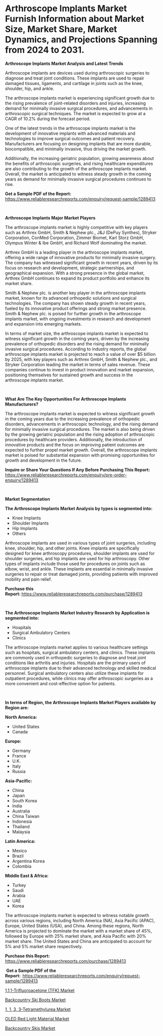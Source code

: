 <p><h1>Arthroscope Implants Market Furnish Information about Market Size, Market Share, Market Dynamics, and Projections Spanning from 2024 to 2031.</h1></p><p><strong>Arthroscope Implants Market Analysis and Latest Trends</strong></p>
<p><p>Arthroscope implants are devices used during arthroscopic surgeries to diagnose and treat joint conditions. These implants are used to repair damaged tissues, ligaments, and cartilage in joints such as the knee, shoulder, hip, and ankle.</p><p>The arthroscope implants market is experiencing significant growth due to the rising prevalence of joint-related disorders and injuries, increasing demand for minimally invasive surgical procedures, and advancements in arthroscopic surgical techniques. The market is expected to grow at a CAGR of 10.2% during the forecast period.</p><p>One of the latest trends in the arthroscope implants market is the development of innovative implants with advanced materials and technologies to improve surgical outcomes and patient recovery. Manufacturers are focusing on designing implants that are more durable, biocompatible, and minimally invasive, thus driving the market growth.</p><p>Additionally, the increasing geriatric population, growing awareness about the benefits of arthroscopic surgeries, and rising healthcare expenditures are also contributing to the growth of the arthroscope implants market. Overall, the market is anticipated to witness steady growth in the coming years as demand for minimally invasive surgical procedures continues to rise.</p></p>
<p><strong>Get a Sample PDF of the Report:&nbsp;</strong> <a href="https://www.reliableresearchreports.com/enquiry/request-sample/1289413">https://www.reliableresearchreports.com/enquiry/request-sample/1289413</a></p>
<p>&nbsp;</p>
<p><strong>Arthroscope Implants Major Market Players</strong></p>
<p><p>The arthroscope implants market is highly competitive with key players such as Arthrex GmbH, Smith & Nephew plc., J&J (DePuy Synthes), Stryker Corporation, ConMed Corporation, Zimmer Biomet, Karl Storz GmbH, Olympus Winter & Ibe GmbH, and Richard Wolf dominating the market. </p><p>Arthrex GmbH is a leading player in the arthroscope implants market, offering a wide range of innovative products for minimally invasive surgery. The company has witnessed significant growth in recent years, driven by its focus on research and development, strategic partnerships, and geographical expansion. With a strong presence in the global market, Arthrex GmbH continues to expand its product portfolio and enhance its market share.</p><p>Smith & Nephew plc. is another key player in the arthroscope implants market, known for its advanced orthopedic solutions and surgical technologies. The company has shown steady growth in recent years, fueled by its innovative product offerings and strong market presence. Smith & Nephew plc. is poised for further growth in the arthroscope implants market, with ongoing investments in research and development and expansion into emerging markets.</p><p>In terms of market size, the arthroscope implants market is expected to witness significant growth in the coming years, driven by the increasing prevalence of orthopedic disorders and the rising demand for minimally invasive surgical procedures. According to industry reports, the global arthroscope implants market is projected to reach a value of over $5 billion by 2025, with key players such as Arthrex GmbH, Smith & Nephew plc., and Stryker Corporation leading the market in terms of sales revenue. These companies continue to invest in product innovation and market expansion, positioning themselves for sustained growth and success in the arthroscope implants market.</p></p>
<p>&nbsp;</p>
<p><strong>What Are The Key Opportunities For Arthroscope Implants Manufacturers?</strong></p>
<p><p>The arthroscope implants market is expected to witness significant growth in the coming years due to the increasing prevalence of orthopedic disorders, advancements in arthroscopic technology, and the rising demand for minimally invasive surgical procedures. The market is also being driven by the growing geriatric population and the rising adoption of arthroscopic procedures by healthcare providers. Additionally, the introduction of innovative products and the focus on improving patient outcomes are expected to further propel market growth. Overall, the arthroscope implants market is poised for substantial expansion with promising opportunities for growth and development in the future.</p></p>
<p><strong>Inquire or Share Your Questions If Any Before Purchasing This Report:</strong> <a href="https://www.reliableresearchreports.com/enquiry/pre-order-enquiry/1289413">https://www.reliableresearchreports.com/enquiry/pre-order-enquiry/1289413</a></p>
<p>&nbsp;</p>
<p><strong>Market Segmentation</strong></p>
<p><strong>The Arthroscope Implants Market Analysis by types is segmented into:</strong></p>
<p><ul><li>Knee Implants</li><li>Shoulder Implants</li><li>Hip Implants</li><li>Others</li></ul></p>
<p><p>Arthroscope implants are used in various types of joint surgeries, including knee, shoulder, hip, and other joints. Knee implants are specifically designed for knee arthroscopy procedures, shoulder implants are used for shoulder surgeries, and hip implants are used for hip arthroscopy. Other types of implants include those used for procedures on joints such as elbow, wrist, and ankle. These implants are essential in minimally invasive surgeries to repair or treat damaged joints, providing patients with improved mobility and pain relief.</p></p>
<p><strong>Purchase this Report:&nbsp;</strong><a href="https://www.reliableresearchreports.com/purchase/1289413">https://www.reliableresearchreports.com/purchase/1289413</a></p>
<p>&nbsp;</p>
<p><strong>The Arthroscope Implants Market Industry Research by Application is segmented into:</strong></p>
<p><ul><li>Hospitals</li><li>Surgical Ambulatory Centers</li><li>Clinics</li></ul></p>
<p><p>The arthroscope implants market applies to various healthcare settings such as hospitals, surgical ambulatory centers, and clinics. These implants are commonly used in orthopedic surgeries to diagnose and treat joint conditions like arthritis and injuries. Hospitals are the primary users of arthroscope implants due to their advanced technology and skilled medical personnel. Surgical ambulatory centers also utilize these implants for outpatient procedures, while clinics may offer arthroscopic surgeries as a more convenient and cost-effective option for patients.</p></p>
<p>&nbsp;</p>
<p><strong>In terms of Region, the Arthroscope Implants Market Players available by Region are:</strong></p>
<p>
    <p> <strong> North America: </strong>
        <ul>
            <li>United States</li>
            <li>Canada</li>
        </ul>
        </p> 
    <p> <strong> Europe: </strong>
        <ul>
            <li>Germany</li>
            <li>France</li>
            <li>U.K.</li>
            <li>Italy</li>
            <li>Russia</li>
        </ul>
        </p> 
    <p> <strong> Asia-Pacific: </strong>
        <ul>
            <li>China</li>
            <li>Japan</li>
            <li>South Korea</li>
            <li>India</li>
            <li>Australia</li>
            <li>China Taiwan</li>
            <li>Indonesia</li>
            <li>Thailand</li>
            <li>Malaysia</li>
        </ul>
        </p> 
    <p> <strong> Latin America: </strong>
        <ul>
            <li>Mexico</li>
            <li>Brazil</li>
            <li>Argentina Korea</li>
            <li>Colombia</li>
        </ul>
        </p> 
    <p> <strong> Middle East & Africa: </strong>
        <ul>
            <li>Turkey</li>
            <li>Saudi</li>
            <li>Arabia</li>
            <li>UAE</li>
            <li>Korea</li>
        </ul>
    </p>
    </p>
<p><p>The arthroscope implants market is expected to witness notable growth across various regions, including North America (NA), Asia Pacific (APAC), Europe, United States (USA), and China. Among these regions, North America is projected to dominate the market with a market share of 45%, followed by Europe with 25% market share, and Asia Pacific with 20% market share. The United States and China are anticipated to account for 5% and 5% market share respectively.</p></p>
<p><strong>Purchase this Report: </strong><a href="https://www.reliableresearchreports.com/purchase/1289413">https://www.reliableresearchreports.com/purchase/1289413</a></p>
<p>&nbsp;<strong>Get a Sample PDF of the Report:&nbsp;&nbsp;</strong><a href="https://www.reliableresearchreports.com/enquiry/request-sample/1289413">https://www.reliableresearchreports.com/enquiry/request-sample/1289413</a></p>
<p><strong></strong></p>
<p><p><a href="https://fuschia-pecorino-a6d.notion.site/Global-1-1-1-Trifluoroacetone-TFK-Market-Size-and-Market-Trends-Insights-and-Projections-from-202-eb4c93a81225452482254479a2d0809f">1,1,1-Trifluoroacetone (TFK) Market</a></p><p><a href="https://view.publitas.com/reportprime-1/backcountry-ski-boots-market-size-market-trends-and-growth-outlook-forecasted-for-period-from-2024-to-2031/">Backcountry Ski Boots Market</a></p><p><a href="https://changeable-paste-463.notion.site/1-1-3-3-Tetramethylurea-Market-Dynamics-2024-2031-Also-about-Its-Market-Trends-Projections-and-53479b8eb0994c7c82b013abdbd49db8">1, 1, 3, 3-Tetramethylurea Market</a></p><p><a href="https://github.com/lataunyatinikmelvin59ilbd0dv/Market-Research-Report-List-1/blob/main/oled-red-light-material-market.md">OLED Red Light Material Market</a></p><p><a href="https://view.publitas.com/reportprime-1/backcountry-skis-market-size-share-trends-analysis-report-by-application-regional-outlook-competitive-strategies-and-segment-forecasts-2024-2031/">Backcountry Skis Market</a></p></p>